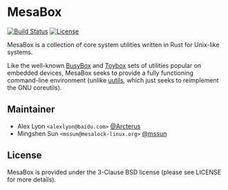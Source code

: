 MesaBox
=======

[![Build Status](https://ci.mesalock-linux.org/api/badges/mesalock-linux/mesabox/status.svg?branch=master)](https://ci.mesalock-linux.org/mesalock-linux/mesabox)
[![License](https://img.shields.io/badge/license-BSD-blue.svg)](LICENSE)

MesaBox is a collection of core system utilities written in Rust for Unix-like
systems.  

Like the well-known [BusyBox][] and [Toybox][] sets of utilities popular on
embedded devices, MesaBox seeks to provide a fully functioning command-line
environment (unlike [uutils][], which just seeks to reimplement the GNU
coreutils).

Maintainer
----------

  - Alex Lyon `<alexlyon@baidu.com>` [@Arcterus](https://github.com/Arcterus)
  - Mingshen Sun `<mssun@mesalock-linux.org>` [@mssun](https://github.com/mssun)

[BusyBox]: https://busybox.net/about
[Toybox]: https://landley.net/toybox/about.html
[uutils]: https://github.com/uutils/coreutils

License
-------

MesaBox is provided under the 3-Clause BSD license (please see LICENSE for more
details).

